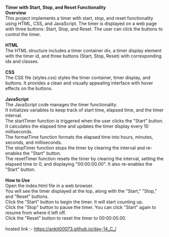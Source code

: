 **Timer with Start, Stop, and Reset Functionality**<br>
**Overview**<br>
This project implements a timer with start, stop, and reset functionality using HTML, CSS, and JavaScript. The timer is displayed on a web page with three buttons: Start, Stop, and Reset. The user can click the buttons to control the timer.<br>
<br>
**HTML**<br>
The HTML structure includes a timer container div, a timer display element with the timer id, and three buttons (Start, Stop, Reset) with corresponding ids and classes.<br>
<br>
**CSS**<br>
The CSS file (styles.css) styles the timer container, timer display, and buttons. It provides a clean and visually appealing interface with hover effects on the buttons.<br>
<br>
**JavaScript**<br>
The JavaScript code manages the timer functionality.<br>
It initializes variables to keep track of start time, elapsed time, and the timer interval.<br>
The startTimer function is triggered when the user clicks the "Start" button. It calculates the elapsed time and updates the timer display every 10 milliseconds.<br>
The formatTime function formats the elapsed time into hours, minutes, seconds, and milliseconds.<br>
The stopTimer function stops the timer by clearing the interval and re-enables the "Start" button.<br>
The resetTimer function resets the timer by clearing the interval, setting the elapsed time to 0, and displaying "00:00:00.00". It also re-enables the "Start" button.<br>
<br>
**How to Use**<br>
Open the index.html file in a web browser.<br>
You will see the timer displayed at the top, along with the "Start," "Stop," and "Reset" buttons.<br>
Click the "Start" button to begin the timer. It will start counting up.<br>
Click the "Stop" button to pause the timer. You can click "Start" again to resume from where it left off.<br>
Click the "Reset" button to reset the timer to 00:00:00.00.<br>
<br>
hosted link :- https://ankit00073.github.io/day-14_C_/
